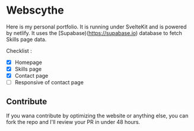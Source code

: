 # Webscythe 
Here is my personal portfolio. It is running under SvelteKit and is powered by netlify. 
It uses the [Supabase)(https://supabase.io) database to fetch Skills page data.

Checklist :
- [x] Homepage
- [x] Skills page 
- [x] Contact page
- [ ] Responsive of contact page

## Contribute
If you wana contribute by optimizing the website or anything else, you can fork the repo and I'll review your PR in under 48 hours.
